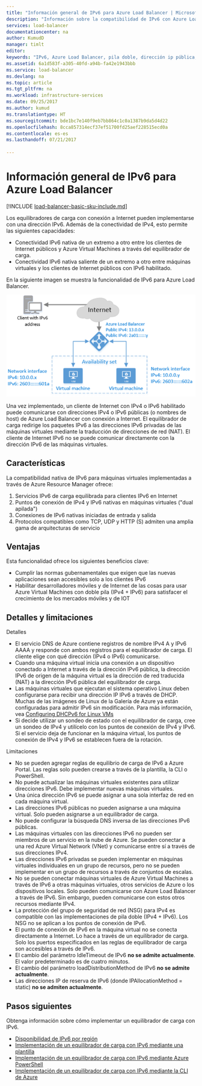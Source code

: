 ```yaml
---
title: "Información general de IPv6 para Azure Load Balancer | Microsoft Docs"
description: "Información sobre la compatibilidad de IPv6 con Azure Load Balancer y máquinas virtuales de carga equilibrada."
services: load-balancer
documentationcenter: na
author: KumudD
manager: timlt
editor: 
keywords: "IPv6, Azure Load Balancer, pila doble, dirección ip pública, ipv6 nativo, móvil, iot"
ms.assetid: 6a1d583f-a305-40fd-a94b-fa42e1943bbb
ms.service: load-balancer
ms.devlang: na
ms.topic: article
ms.tgt_pltfrm: na
ms.workload: infrastructure-services
ms.date: 09/25/2017
ms.author: kumud
ms.translationtype: HT
ms.sourcegitcommit: bde1bc7e140f9eb7bb864c1c0a1387b9da5d4d22
ms.openlocfilehash: 8cca857314ecf37ef51700fd25aef228515ecd0a
ms.contentlocale: es-es
ms.lasthandoff: 07/21/2017

---
```


# <a name="overview-of-ipv6-for-azure-load-balancer"></a>Información general de IPv6 para Azure Load Balancer


[!INCLUDE [load-balancer-basic-sku-include.md](../../includes/load-balancer-basic-sku-include.md)]

Los equilibradores de carga con conexión a Internet pueden implementarse con una dirección IPv6. Además de la conectividad de IPv4, esto permite las siguientes capacidades:

* Conectividad IPv6 nativa de un extremo a otro entre los clientes de Internet públicos y Azure Virtual Machines a través del equilibrador de carga.
* Conectividad IPv6 nativa saliente de un extremo a otro entre máquinas virtuales y los clientes de Internet públicos con IPv6 habilitado.

En la siguiente imagen se muestra la funcionalidad de IPv6 para Azure Load Balancer.

![Azure Load Balancer con IPv6](./media/load-balancer-ipv6-overview/load-balancer-ipv6.png)

Una vez implementado, un cliente de Internet con IPv4 o IPv6 habilitado puede comunicarse con direcciones IPv4 o IPv6 públicas (o nombres de host) de Azure Load Balancer con conexión a Internet. El equilibrador de carga redirige los paquetes IPv6 a las direcciones IPv6 privadas de las máquinas virtuales mediante la traducción de direcciones de red (NAT). El cliente de Internet IPv6 no se puede comunicar directamente con la dirección IPv6 de las máquinas virtuales.

## <a name="features"></a>Características

La compatibilidad nativa de IPv6 para máquinas virtuales implementadas a través de Azure Resource Manager ofrece:

1. Servicios IPv6 de carga equilibrada para clientes IPv6 en Internet
2. Puntos de conexión de IPv4 y IPv6 nativas en máquinas virtuales ("dual apilada")
3. Conexiones de IPv6 nativas iniciadas de entrada y salida
4. Protocolos compatibles como TCP, UDP y HTTP (S) admiten una amplia gama de arquitecturas de servicio

## <a name="benefits"></a>Ventajas

Esta funcionalidad ofrece los siguientes beneficios clave:

* Cumplir las normas gubernamentales que exigen que las nuevas aplicaciones sean accesibles solo a los clientes IPv6
* Habilitar desarrolladores móviles y de Internet de las cosas para usar Azure Virtual Machines con doble pila (IPv4 + IPv6) para satisfacer el crecimiento de los mercados móviles y de IOT

## <a name="details-and-limitations"></a>Detalles y limitaciones

Detalles

* El servicio DNS de Azure contiene registros de nombre IPv4 A y IPv6 AAAA y responde con ambos registros para el equilibrador de carga. El cliente elige con qué dirección (IPv4 o IPv6) comunicarse.
* Cuando una máquina virtual inicia una conexión a un dispositivo conectado a Internet a través de la dirección IPv6 pública, la dirección IPv6 de origen de la máquina virtual es la dirección de red traducida (NAT) a la dirección IPv6 pública del equilibrador de carga.
* Las máquinas virtuales que ejecutan el sistema operativo Linux deben configurarse para recibir una dirección IP IPv6 a través de DHCP. Muchas de las imágenes de Linux de la Galería de Azure ya están configuradas para admitir IPv6 sin modificación. Para más información, vea [Configuring DHCPv6 for Linux VMs](load-balancer-ipv6-for-linux.md)
* Si decide utilizar un sondeo de estado con el equilibrador de carga, cree un sondeo de IPv4 y utilícelo con los puntos de conexión de IPv4 y IPv6. Si el servicio deja de funcionar en la máquina virtual, los puntos de conexión de IPv4 y IPv6 se establecen fuera de la rotación.

Limitaciones

* No se pueden agregar reglas de equilibrio de carga de IPv6 a Azure Portal. Las reglas solo pueden crearse a través de la plantilla, la CLI o PowerShell.
* No puede actualizar las máquinas virtuales existentes para utilizar direcciones IPv6. Debe implementar nuevas máquinas virtuales.
* Una única dirección IPv6 se puede asignar a una sola interfaz de red en cada máquina virtual.
* Las direcciones IPv6 públicas no pueden asignarse a una máquina virtual. Solo pueden asignarse a un equilibrador de carga.
* No puede configurar la búsqueda DNS inversa de las direcciones IPv6 públicas.
* Las máquinas virtuales con las direcciones IPv6 no pueden ser miembros de un servicio en la nube de Azure. Se pueden conectar a una red Azure Virtual Network (VNet) y comunicarse entre sí a través de sus direcciones IPv4.
* Las direcciones IPv6 privadas se pueden implementar en máquinas virtuales individuales en un grupo de recursos, pero no se pueden implementar en un grupo de recursos a través de conjuntos de escalas.
* No se pueden conectar máquinas virtuales de Azure Virtual Machines a través de IPv6 a otras máquinas virtuales, otros servicios de Azure o los dispositivos locales. Solo pueden comunicarse con Azure Load Balancer a través de IPv6. Sin embargo, pueden comunicarse con estos otros recursos mediante IPv4.
* La protección del grupo de seguridad de red (NSG) para IPv4 es compatible con las implementaciones de pila doble (IPv4 + IPv6). Los NSG no se aplican a los puntos de conexión de IPv6.
* El punto de conexión de IPv6 en la máquina virtual no se conecta directamente a Internet. Lo hace a través de un equilibrador de carga. Solo los puertos especificados en las reglas de equilibrador de carga son accesibles a través de IPv6.
* El cambio del parámetro IdleTimeout de IPv6 **no se admite actualmente**. El valor predeterminado es de cuatro minutos.
* El cambio del parámetro loadDistributionMethod de IPv6 **no se admite actualmente**.
* Las direcciones IP de reserva de IPv6 (donde IPAllocationMethod = static) **no se admiten actualmente**.

## <a name="next-steps"></a>Pasos siguientes

Obtenga información sobre cómo implementar un equilibrador de carga con IPv6.

* [Disponibilidad de IPv6 por región](https://go.microsoft.com/fwlink/?linkid=828357)
* [Implementación de un equilibrador de carga con IPv6 mediante una plantilla](load-balancer-ipv6-internet-template.md)
* [Implementación de un equilibrador de carga con IPv6 mediante Azure PowerShell](load-balancer-ipv6-internet-ps.md)
* [Implementación de un equilibrador de carga con IPv6 mediante la CLI de Azure](load-balancer-ipv6-internet-cli.md)

